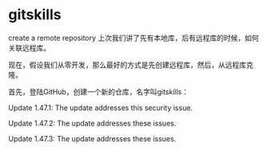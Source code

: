 # gitskills
create  a remote repository
上次我们讲了先有本地库，后有远程库的时候，如何关联远程库。

现在，假设我们从零开发，那么最好的方式是先创建远程库，然后，从远程库克隆。

首先，登陆GitHub，创建一个新的仓库，名字叫gitskills：

Update 1.47.1: The update addresses this security issue.

Update 1.47.2: The update addresses these issues.

Update 1.47.3: The update addresses these issues.
